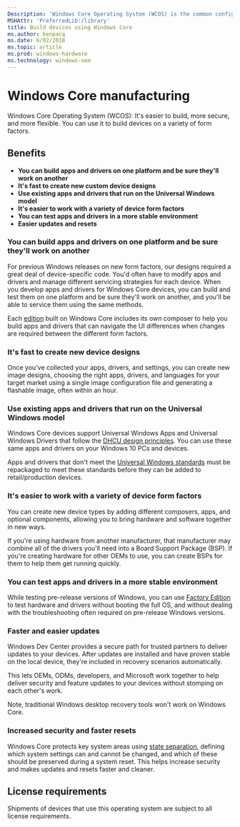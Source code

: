 ```yaml
---
Description: 'Windows Core Operating System (WCOS) is the common configuration of OneCore, OneCoreUAP, CShell and OneCore Operating Environment that will ship on a variety of products.'
MSHAttr: 'PreferredLib:/library'
title: Build devices using Windows Core
ms.author: kenpacq
ms.date: 6/02/2018
ms.topic: article
ms.prod: windows-hardware
ms.technology: windows-oem
---
```


# Windows Core manufacturing

Windows Core Operating System (WCOS): It's easier to build, more secure, and more flexible. You can use it to build devices on a variety of form factors.

## Benefits

* **You can build apps and drivers on one platform and be sure they'll work on another**
* **It's fast to create new custom device designs**
* **Use existing apps and drivers that run on the Universal Windows model**
* **It's easier to work with a variety of device form factors**
* **You can test apps and drivers in a more stable environment**
* **Easier updates and resets**

### You can build apps and drivers on one platform and be sure they'll work on another

For previous Windows releases on new form factors, our designs required a great deal of device-specific code. You'd often have to modify apps and drivers and manage different servicing strategies for each device. When you develop apps and drivers for Windows Core devices, you can build and test them on one platform and be sure they'll work on another, and you'll be able to service them using the same methods.

Each [edition](editions.md) built on Windows Core includes its own composer to help you build apps and drivers that can navigate the UI differences when changes are required between the different form factors.

### It's fast to create new device designs

Once you've collected your apps, drivers, and settings, you can create new image designs, choosing the right apps, drivers, and languages for your target market using a single image configuration file and generating a flashable image, often within an hour.

### Use existing apps and drivers that run on the Universal Windows model

Windows Core devices support Universal Windows Apps and Universal Windows Drivers that follow the [DHCU design principles](https://docs.microsoft.com/windows-hardware/drivers/develop/getting-started-with-universal-drivers#design-principles). You can use these same apps and drivers on your Windows 10 PCs and devices.

Apps and drivers that don't meet the [Universal Windows standards](https://docs.microsoft.com/windows-hardware/drivers/develop/getting-started-with-universal-drivers) must be repackaged to meet these standards before they can be added to retail/production devices. 

### It's easier to work with a variety of device form factors

You can create new device types by adding different composers, apps, and optional components, allowing you to bring hardware and software together in new ways.

If you're using hardware from another manufacturer, that manufacturer may combine all of the drivers you'll need into a Board Support Package (BSP). If you're creating hardware for other OEMs to use, you can create BSPs for them to help them get running quickly.

### You can test apps and drivers in a more stable environment 

While testing pre-release versions of Windows, you can use [Factory Edition](factory-edition.md) to test hardware and drivers without booting the full OS, and without dealing with the troubleshooting often required on pre-release Windows versions.

### Faster and easier updates

Windows Dev Center provides a secure path for trusted partners to deliver updates to your devices. After updates are installed and have proven stable on the local device, they're included in recovery scenarios automatically.

This lets OEMs, ODMs, developers, and Microsoft work together to help deliver security and feature updates to your devices without stomping on each other's work.

Note, traditional Windows desktop recovery tools won't work on Windows Core.

### Increased security and faster resets

Windows Core protects key system areas using [state separation](state-separation.md), defining which system settings can and cannot be changed, and which of these should be preserved during a system reset. This helps increase security and makes updates and resets faster and cleaner.

## License requirements

Shipments of devices that use this operating system are subject to all license requirements.
